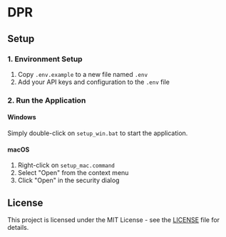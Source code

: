 # DPR

## Setup

### 1. Environment Setup
1. Copy `.env.example` to a new file named `.env`
2. Add your API keys and configuration to the `.env` file

### 2. Run the Application

#### Windows
Simply double-click on `setup_win.bat` to start the application.

#### macOS
1. Right-click on `setup_mac.command`
2. Select "Open" from the context menu
3. Click "Open" in the security dialog

## License
This project is licensed under the MIT License - see the [LICENSE](LICENSE) file for details.
